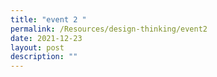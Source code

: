 ```yaml
---
title: "event 2 "
permalink: /Resources/design-thinking/event2
date: 2021-12-23
layout: post
description: ""
---
```


